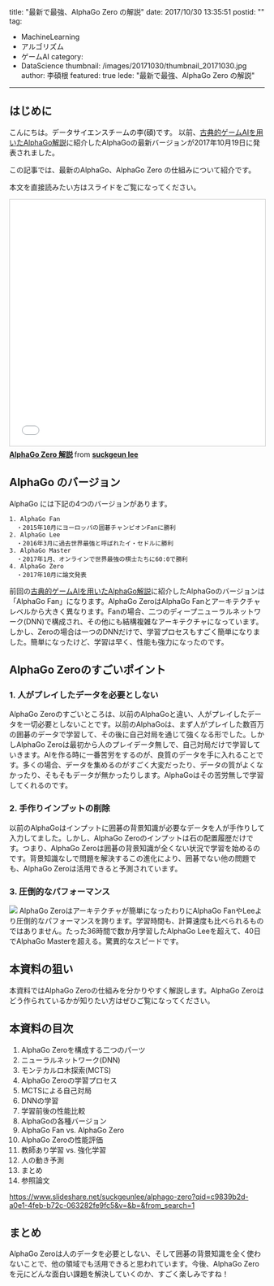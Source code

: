 title: "最新で最強、AlphaGo Zero の解説"
date: 2017/10/30 13:35:51
postid: ""
tag:
  - MachineLearning
  - アルゴリズム
  - ゲームAI
category:
  - DataScience
thumbnail: /images/20171030/thumbnail_20171030.jpg
author: 李碩根
featured: true
lede: "最新で最強、AlphaGo Zero の解説"
---
## はじめに
こんにちは。データサイエンスチームの李(碩)です。
以前、[古典的ゲームAIを用いたAlphaGo解説](https://future-architect.github.io/articles/20170804/)に紹介したAlphaGoの最新バージョンが2017年10月19日に発表されました。

この記事では、最新のAlphaGo、AlphaGo Zero の仕組みについて紹介です。

本文を直接読みたい方はスライドをご覧になってください。

<iframe src="//www.slideshare.net/slideshow/embed_code/key/11fEDJ3WaXrLww" width="595" height="485" frameborder="0" marginwidth="0" marginheight="0" scrolling="no" style="border:1px solid #CCC; border-width:1px; margin-bottom:5px; max-width: 100%;" allowfullscreen> </iframe> <div style="margin-bottom:5px"> <strong> <a href="//www.slideshare.net/suckgeunlee/alphago-zero" title="AlphaGo Zero 解説" target="_blank">AlphaGo Zero 解説</a> </strong> from <strong><a href="https://www.slideshare.net/suckgeunlee" target="_blank">suckgeun lee</a></strong> </div>


## AlphaGo のバージョン
AlphaGo には下記の4つのバージョンがあります。

    1. AlphaGo Fan
      ・2015年10月にヨーロッパの囲碁チャンピオンFanに勝利
    2. AlphaGo Lee
      ・2016年3月に過去世界最強と呼ばれたイ・セドルに勝利
    3. AlphaGo Master
      ・2017年1月、オンラインで世界最強の棋士たちに60:0で勝利
    4. AlphaGo Zero
      ・2017年10月に論文発表

前回の[古典的ゲームAIを用いたAlphaGo解説](https://future-architect.github.io/articles/20170804/)に紹介したAlphaGoのバージョンは「AlphaGo Fan」になります。AlphaGo ZeroはAlphaGo Fanとアーキテクチャレベルから大きく異なります。Fanの場合、二つのディープニューラルネットワーク(DNN)で構成され、その他にも結構複雑なアーキテクチャになっています。しかし、Zeroの場合は一つのDNNだけで、学習プロセスもすごく簡単になりました。簡単になったけど、学習は早く、性能も強力になったのです。

## AlphaGo Zeroのすごいポイント
### 1. 人がプレイしたデータを必要としない
AlphaGo Zeroのすごいところは、以前のAlphaGoと違い、人がプレイしたデータを一切必要としないことです。以前のAlphaGoは、まず人がプレイした数百万の囲碁のデータで学習して、その後に自己対局を通じて強くなる形でした。しかしAlphaGo Zeroは最初から人のプレイデータ無しで、自己対局だけで学習していきます。AIを作る時に一番苦労をするのが、良質のデータを手に入れることです。多くの場合、データを集めるのがすごく大変だったり、データの質がよくなかったり、そもそもデータが無かったりします。AlphaGoはその苦労無しで学習してくれるのです。

### 2. 手作りインプットの削除
以前のAlphaGoはインプットに囲碁の背景知識が必要なデータを人が手作りして入力してました。しかし、AlphaGo Zeroのインプットは石の配置履歴だけです。つまり、AlphaGo Zeroは囲碁の背景知識が全くない状況で学習を始めるのです。背景知識なしで問題を解決するこの進化により、囲碁でない他の問題でも、AlphaGo Zeroは活用できると予測されています。

### 3. 圧倒的なパフォーマンス
<img src="/images/20171030/photo_20171030_01.png">
AlphaGo Zeroはアーキテクチャが簡単になったわりにAlphaGo FanやLeeより圧倒的なパフォーマンスを誇ります。学習時間も、計算速度も比べられるものではありません。たった36時間で数か月学習したAlphaGo Leeを超えて、40日でAlphaGo Masterを超える。驚異的なスピードです。

## 本資料の狙い
本資料ではAlphaGo Zeroの仕組みを分かりやすく解説します。AlphaGo Zeroはどう作られているかが知りたい方はぜひご覧になってください。

## 本資料の目次
1. AlphaGo Zeroを構成する二つのパーツ
  1. ニューラルネットワーク(DNN)
  2. モンテカルロ木探索(MCTS)
2. AlphaGo Zeroの学習プロセス
  1. MCTSによる自己対局
  2. DNNの学習
  3. 学習前後の性能比較
3. AlphaGoの各種バージョン
4. AlphaGo Fan vs. AlphaGo Zero
5. AlphaGo Zeroの性能評価
6. 教師あり学習 vs. 強化学習
7. 人の動き予測
8. まとめ
9. 参照論文

https://www.slideshare.net/suckgeunlee/alphago-zero?qid=c9839b2d-a0e1-4feb-b72c-063282fe9fc5&v=&b=&from_search=1

## まとめ
AlphaGo Zeroは人のデータを必要としない、そして囲碁の背景知識を全く使わないことで、他の領域でも活用できると思われています。今後、AlphaGo Zeroを元にどんな面白い課題を解決していくのか、すごく楽しみですね！

